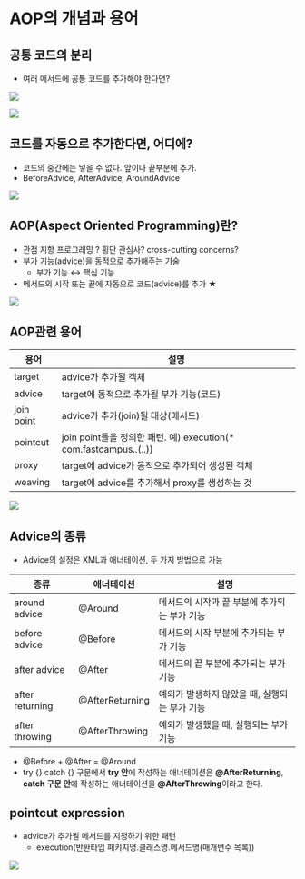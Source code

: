 # AOP의 개념과 용어

## 공통 코드의 분리
  * 여러 메서드에 공통 코드를 추가해야 한다면?

<a href='https://ifh.cc/v-zlZJj7' target='_blank'><img src='https://ifh.cc/g/zlZJj7.jpg' border='0'></a>

<a href='https://ifh.cc/v-aDf528' target='_blank'><img src='https://ifh.cc/g/aDf528.jpg' border='0'></a>



## 코드를 자동으로 추가한다면, 어디에?
  * 코드의 중간에는 넣을 수 없다. 앞이나 끝부분에 추가.
  * BeforeAdvice, AfterAdvice, AroundAdvice

<a href='https://ifh.cc/v-aQW4yR' target='_blank'><img src='https://ifh.cc/g/aQW4yR.jpg' border='0'></a>



## AOP(Aspect Oriented Programming)란?
  * 관점 지향 프로그래밍 ? 횡단 관심사? cross-cutting concerns?
  * 부가 기능(advice)을 동적으로 추가해주는 기술
    * 부가 기능 ↔ 핵심 기능
  * 메서드의 시작 또는 끝에 자동으로 코드(advice)를 추가 ★

<a href='https://ifh.cc/v-TvNza0' target='_blank'><img src='https://ifh.cc/g/TvNza0.png' border='0'></a>





## AOP관련 용어

| 용어 | 설명 |
| --- | ---- |
| target | advice가 추가될 객체 |
| advice |	target에 동적으로 추가될 부가 기능(코드) |
| join point |	advice가 추가(join)될 대상(메서드) |
| pointcut |	join point들을 정의한 패턴. 예) execution(* com.fastcampus.*.*(..)) |
| proxy |	target에 advice가 동적으로 추가되어 생성된 객체 |
| weaving |	target에 advice를 추가해서 proxy를 생성하는 것 |


<a href='https://ifh.cc/v-z81P12' target='_blank'><img src='https://ifh.cc/g/z81P12.jpg' border='0'></a>





## Advice의 종류
  * Advice의 설정은 XML과 애너테이션, 두 가지 방법으로 가능

| 종류 | 애너테이션 | 설명 |
| ---- | --------- | --- |
| around advice | @Around | 메서드의 시작과 끝 부분에 추가되는 부가 기능 | 
| before advice | @Before | 메서드의 시작 부분에 추가되는 부가 기능 | 
| after advice | @After | 메서드의 끝 부분에 추가되는 부가 기능 | 
| after returning | @AfterReturning | 예외가 발생하지 않았을 때, 실행되는 부가 기능 | 
| after throwing | @AfterThrowing | 예외가 발생했을 때, 실행되는 부가 기능 | 

  * @Before + @After = @Around
  * try {} catch {} 구문에서 **try 안**에 작성하는 애너테이션은 **@AfterReturning**, **catch 구문 안**에 작성하는 애너테이션을 **@AfterThrowing**이라고 한다.





## pointcut expression
  * advice가 추가될 메서드를 지정하기 위한 패턴
    * execution(반환타입 패키지명.클래스명.메서드명(매개변수 목록))

<a href='https://ifh.cc/v-wMpDs9' target='_blank'><img src='https://ifh.cc/g/wMpDs9.jpg' border='0'></a>
